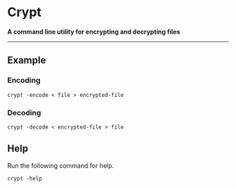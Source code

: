 # Crypt
**A command line utility for encrypting and decrypting files**

---

## Example

### Encoding

```
crypt -encode < file > encrypted-file
```

### Decoding

```
crypt -decode < encrypted-file > file
```

## Help

Run the following command for help.

```
crypt -help
```
